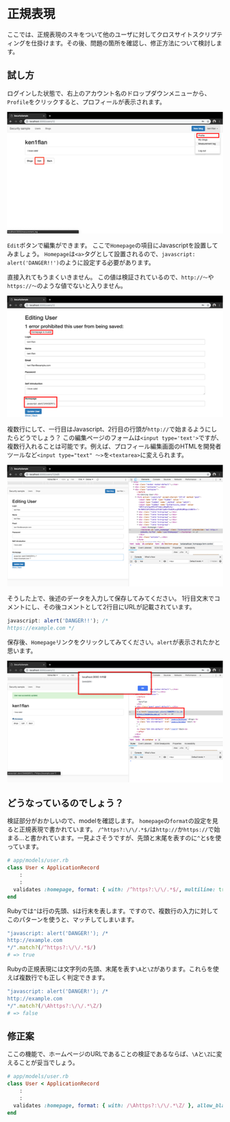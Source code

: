 # 正規表現
ここでは、正規表現のスキをついて他のユーザに対してクロスサイトスクリプティングを仕掛けます。その後、問題の箇所を確認し、修正方法について検討します。

## 試し方

ログインした状態で、右上のアカウント名のドロップダウンメニューから、`Profile`をクリックすると、プロフィールが表示されます。

![プロフィールへ](../images/1_08_regexp/profile.png)

`Edit`ボタンで編集ができます。
ここで`Homepage`の項目にJavascriptを設置してみましょう。
`Homepage`は`<a>`タグとして設置されるので、`javascript: alert('DANGER!!')`のように設定する必要があります。

直接入れてもうまくいきません。
この値は検証されているので、`http://〜`や`https://〜`のような値でないと入りません。

![プロフィール編集](../images/1_08_regexp/invalid_error.png)

複数行にして、一行目はJavascript、2行目の行頭が`http://`で始まるようにしたらどうでしょう？
この編集ページのフォームは`<input type='text'>`ですが、複数行入れることは可能です。例えば、プロフィール編集画面のHTMLを開発者ツールなど`<input type="text" 〜>`を`<textarea>`に変えられます。

![textからtextareaに](../images/1_08_regexp/text2textarea.png)

そうした上で、後述のデータを入力して保存してみてください。
1行目文末でコメントにし、その後コメントとして2行目にURLが記載されています。

```javascript
javascript: alert('DANGER!!'); /*
https://example.com */
```

保存後、`Homepage`リンクをクリックしてみてください。`alert`が表示されたかと思います。

![保存できたし、動いたし…](../images/1_08_regexp/it_works.png)

## どうなっているのでしょう？

検証部分がおかしいので、modelを確認します。
`homepage`の`format`の設定を見ると正規表現で書かれています。
`/^https?:\/\/.*$/`は`http://`か`https://`で始まる…と書かれています。一見よさそうですが、先頭と末尾を表すのに`^`と`$`を使っています。

```ruby
# app/models/user.rb
class User < ApplicationRecord
    :
    :
  validates :homepage, format: { with: /^https?:\/\/.*$/, multiline: true }, allow_blank: true
end
```

Rubyでは`^`は行の先頭、`$`は行末を表します。ですので、複数行の入力に対してこのパターンを使うと、マッチしてしまいます。

```ruby
"javascript: alert('DANGER!'); /*
http://example.com
*/".match?(/^https?:\/\/.*$/)
# => true
```

Rubyの正規表現には文字列の先頭、末尾を表す`\A`と`\Z`があります。これらを使えば複数行でも正しく判定できます。

```ruby
"javascript: alert('DANGER!'); /*
http://example.com
*/".match?(/\Ahttps?:\/\/.*\Z/)
# => false
```

## 修正案

ここの機能で、ホームページのURLであることの検証であるならば、`\A`と`\Z`に変えることが妥当でしょう。

```ruby
# app/models/user.rb
class User < ApplicationRecord
    :
    :
  validates :homepage, format: { with: /\Ahttps?:\/\/.*\Z/ }, allow_blank: true
end
```
